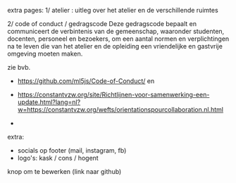 extra pages:
1/ atelier : uitleg over het atelier en de verschillende ruimtes

2/ code of conduct / gedragscode
Deze gedragscode bepaalt en communiceert de verbintenis van de gemeenschap, waaronder studenten, docenten, personeel en bezoekers, om een aantal normen en verplichtingen na te leven die van het atelier en de opleiding een vriendelijke en gastvrije omgeving moeten maken.

  zie bvb.
  - https://github.com/ml5js/Code-of-Conduct/ en
  - https://constantvzw.org/site/Richtlijnen-voor-samenwerking-een-update.html?lang=nl?w=https://constantvzw.org/wefts/orientationspourcollaboration.nl.html

-
extra:
 - socials op footer (mail, instagram, fb)
 - logo's: kask / cons / hogent

knop om te bewerken (link naar github)
